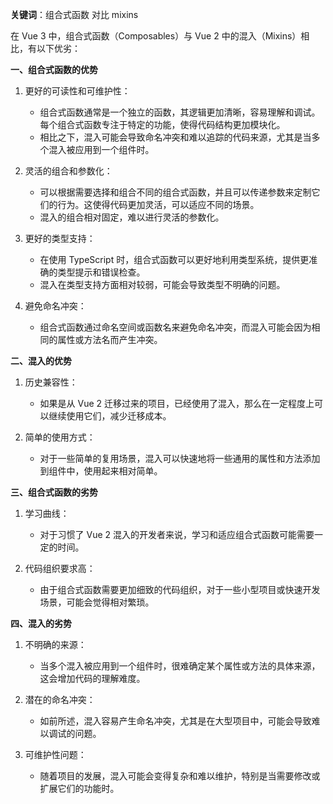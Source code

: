 **关键词**：组合式函数 对比 mixins

在 Vue 3 中，组合式函数（Composables）与 Vue 2 中的混入（Mixins）相比，有以下优劣：

**一、组合式函数的优势**

1. 更好的可读性和可维护性：

   - 组合式函数通常是一个独立的函数，其逻辑更加清晰，容易理解和调试。每个组合式函数专注于特定的功能，使得代码结构更加模块化。
   - 相比之下，混入可能会导致命名冲突和难以追踪的代码来源，尤其是当多个混入被应用到一个组件时。

2. 灵活的组合和参数化：

   - 可以根据需要选择和组合不同的组合式函数，并且可以传递参数来定制它们的行为。这使得代码更加灵活，可以适应不同的场景。
   - 混入的组合相对固定，难以进行灵活的参数化。

3. 更好的类型支持：

   - 在使用 TypeScript 时，组合式函数可以更好地利用类型系统，提供更准确的类型提示和错误检查。
   - 混入在类型支持方面相对较弱，可能会导致类型不明确的问题。

4. 避免命名冲突：
   - 组合式函数通过命名空间或函数名来避免命名冲突，而混入可能会因为相同的属性或方法名而产生冲突。

**二、混入的优势**

1. 历史兼容性：

   - 如果是从 Vue 2 迁移过来的项目，已经使用了混入，那么在一定程度上可以继续使用它们，减少迁移成本。

2. 简单的使用方式：
   - 对于一些简单的复用场景，混入可以快速地将一些通用的属性和方法添加到组件中，使用起来相对简单。

**三、组合式函数的劣势**

1. 学习曲线：

   - 对于习惯了 Vue 2 混入的开发者来说，学习和适应组合式函数可能需要一定的时间。

2. 代码组织要求高：
   - 由于组合式函数需要更加细致的代码组织，对于一些小型项目或快速开发场景，可能会觉得相对繁琐。

**四、混入的劣势**

1. 不明确的来源：

   - 当多个混入被应用到一个组件时，很难确定某个属性或方法的具体来源，这会增加代码的理解难度。

2. 潜在的命名冲突：

   - 如前所述，混入容易产生命名冲突，尤其是在大型项目中，可能会导致难以调试的问题。

3. 可维护性问题：
   - 随着项目的发展，混入可能会变得复杂和难以维护，特别是当需要修改或扩展它们的功能时。
